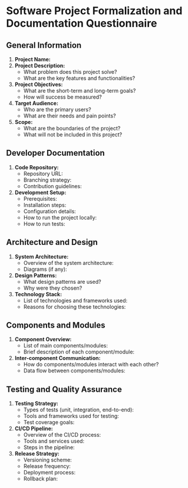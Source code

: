 # Software Project Formalization and Documentation Questionnaire

## General Information

1. **Project Name:**
2. **Project Description:**
   - What problem does this project solve?
   - What are the key features and functionalities?
3. **Project Objectives:**
   - What are the short-term and long-term goals?
   - How will success be measured?
4. **Target Audience:**
   - Who are the primary users?
   - What are their needs and pain points?
5. **Scope:**
   - What are the boundaries of the project?
   - What will not be included in this project?

## Developer Documentation

1. **Code Repository:**
   - Repository URL:
   - Branching strategy:
   - Contribution guidelines:
2. **Development Setup:**
   - Prerequisites:
   - Installation steps:
   - Configuration details:
   - How to run the project locally:
   - How to run tests:

## Architecture and Design

 1. **System Architecture:**
    - Overview of the system architecture:
    - Diagrams (if any):
 2. **Design Patterns:**
    - What design patterns are used?
    - Why were they chosen?
 3. **Technology Stack:**
    - List of technologies and frameworks used:
    - Reasons for choosing these technologies:

## Components and Modules

 1. **Component Overview:**
    - List of main components/modules:
    - Brief description of each component/module:
 2. **Inter-component Communication:**
    - How do components/modules interact with each other?
    - Data flow between components/modules:

## Testing and Quality Assurance

1. **Testing Strategy:**
    - Types of tests (unit, integration, end-to-end):
    - Tools and frameworks used for testing:
    - Test coverage goals:
2. **CI/CD Pipeline:**
    - Overview of the CI/CD process:
    - Tools and services used:
    - Steps in the pipeline:
3. **Release Strategy:**
    - Versioning scheme:
    - Release frequency:
    - Deployment process:
    - Rollback plan:
